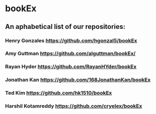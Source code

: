 # bookEx

## An aphabetical list of our repositories:
### Henry Gonzales https://github.com/hgonzal5/bookEx
### Amy Guttman https://github.com/alguttman/bookEx/
### Rayan Hyder https://github.com/RayanHYder/bookEx
### Jonathan Kan https://github.com/168JonathanKan/bookEx
### Ted Kim https://github.com/hk1510/bookEx
### Harshil Kotamreddy https://github.com/cryelex/bookEx

